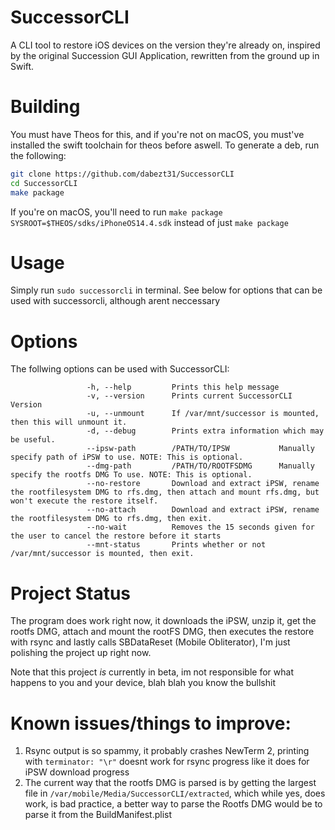 # SuccessorCLI
A CLI tool to restore iOS devices on the version they're already on, inspired by the original Succession GUI Application, rewritten from the ground up in Swift.
# Building
You must have Theos for this, and if you're not on macOS, you must've installed the swift toolchain for theos before aswell.
To generate a deb, run the following:
```sh
git clone https://github.com/dabezt31/SuccessorCLI
cd SuccessorCLI
make package
```
If you're on macOS, you'll need to run `make package SYSROOT=$THEOS/sdks/iPhoneOS14.4.sdk` instead of just `make package`

# Usage
Simply run `sudo successorcli` in terminal. See below for options that can be used with successorcli, although arent neccessary

# Options  
The follwing options can be used with SuccessorCLI:
```SuccessorCLI - A CLI Utility to restore iOS devices, based off Succession
                 -h, --help         Prints this help message
                 -v, --version      Prints current SuccessorCLI Version
                 -u, --unmount      If /var/mnt/successor is mounted, then this will unmount it.
                 -d, --debug        Prints extra information which may be useful.
                 --ipsw-path        /PATH/TO/IPSW           Manually specify path of iPSW to use. NOTE: This is optional.
                 --dmg-path         /PATH/TO/ROOTFSDMG      Manually specify the rootfs DMG To use. NOTE: This is optional.
                 --no-restore       Download and extract iPSW, rename the rootfilesystem DMG to rfs.dmg, then attach and mount rfs.dmg, but won't execute the restore itself.
                 --no-attach        Download and extract iPSW, rename the rootfilesystem DMG to rfs.dmg, then exit.
                 --no-wait          Removes the 15 seconds given for the user to cancel the restore before it starts
                 --mnt-status       Prints whether or not /var/mnt/successor is mounted, then exit.
```

# Project Status
The program does work right now, it downloads the iPSW, unzip it, get the rootfs DMG, attach and mount the rootFS DMG, then executes the restore with rsync and lastly calls SBDataReset (Mobile Obliterator), I'm just polishing the project up right now.

Note that this project *is* currently in beta, im not responsible for what happens to you and your device, blah blah you know the bullshit

# Known issues/things to improve:
1. Rsync output is so spammy, it probably crashes NewTerm 2, printing with `terminator: "\r"` doesnt work for rsync progress like it does for iPSW download progress
2. The current way that the rootfs DMG is parsed is by getting the largest file in `/var/mobile/Media/SuccessorCLI/extracted`, which while yes, does work, is bad practice, a better way to parse the Rootfs DMG would be to parse it from the BuildManifest.plist
